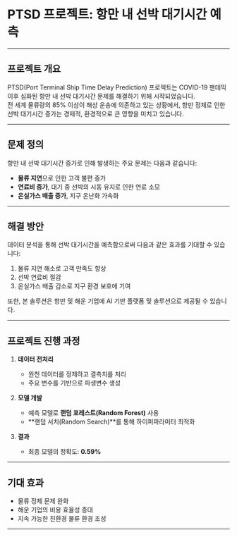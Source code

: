 # PTSD 프로젝트: 항만 내 선박 대기시간 예측

---

## 프로젝트 개요

PTSD(Port Terminal Ship Time Delay Prediction) 프로젝트는 COVID-19 팬데믹 이후 심화된 항만 내 선박 대기시간 문제를 해결하기 위해 시작되었습니다.  
전 세계 물류량의 85% 이상이 해상 운송에 의존하고 있는 상황에서, 항만 정체로 인한 선박 대기시간 증가는 경제적, 환경적으로 큰 영향을 미치고 있습니다.

---

## 문제 정의

항만 내 선박 대기시간 증가로 인해 발생하는 주요 문제는 다음과 같습니다:  
- **물류 지연**으로 인한 고객 불편 증가  
- **연료비 증가**, 대기 중 선박의 시동 유지로 인한 연료 소모  
- **온실가스 배출 증가**, 지구 온난화 가속화  

---

## 해결 방안

데이터 분석을 통해 선박 대기시간을 예측함으로써 다음과 같은 효과를 기대할 수 있습니다:  
1. 물류 지연 해소로 고객 만족도 향상  
2. 선박 연료비 절감  
3. 온실가스 배출 감소로 지구 환경 보호에 기여  

또한, 본 솔루션은 항만 및 해운 기업에 AI 기반 플랫폼 및 솔루션으로 제공될 수 있습니다.

---

## 프로젝트 진행 과정

1. **데이터 전처리**  
   - 원천 데이터를 정제하고 결측치를 처리  
   - 주요 변수를 기반으로 파생변수 생성  

2. **모델 개발**  
   - 예측 모델로 **랜덤 포레스트(Random Forest)** 사용  
   - **랜덤 서치(Random Search)**를 통해 하이퍼파라미터 최적화  

3. **결과**  
   - 최종 모델의 정확도: **0.59%**

---

## 기대 효과

- 물류 정체 문제 완화  
- 해운 기업의 비용 효율성 증대  
- 지속 가능한 친환경 물류 환경 조성  

---
